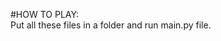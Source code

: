 #HOW TO PLAY:                                                                                                                                                                                 
Put all these files in a folder and run main.py file.
